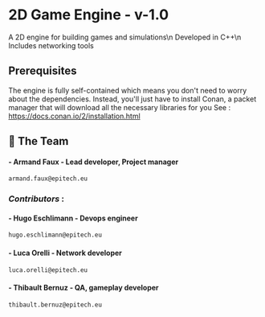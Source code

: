 # 2D Game Engine - v-1.0
A 2D engine for building games and simulations\n
Developed in C++\n
Includes networking tools

## Prerequisites
The engine is fully self-contained which means you don't need to worry about the dependencies.
Instead, you'll just have to install Conan, a packet manager that will download all the necessary libraries for you
See : https://docs.conan.io/2/installation.html

## 👥 The Team

#### - Armand Faux - Lead developer, Project manager
    armand.faux@epitech.eu

### *Contributors* :
#### - Hugo Eschlimann - Devops engineer
    hugo.eschlimann@epitech.eu
#### - Luca Orelli - Network developer
    luca.orelli@epitech.eu
#### - Thibault Bernuz - QA, gameplay developer
    thibault.bernuz@epitech.eu
